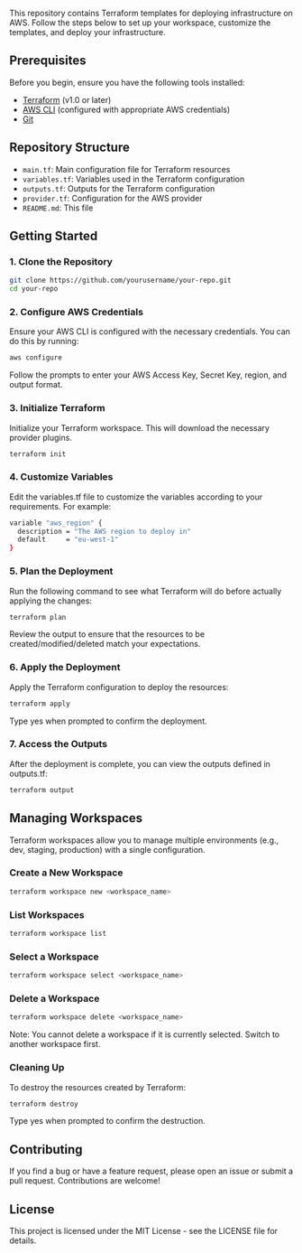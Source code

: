 This repository contains Terraform templates for deploying infrastructure on AWS. Follow the steps below to set up your workspace, customize the templates, and deploy your infrastructure.

## Prerequisites

Before you begin, ensure you have the following tools installed:

- [Terraform](https://www.terraform.io/downloads.html) (v1.0 or later)
- [AWS CLI](https://aws.amazon.com/cli/) (configured with appropriate AWS credentials)
- [Git](https://git-scm.com/)

## Repository Structure

- `main.tf`: Main configuration file for Terraform resources
- `variables.tf`: Variables used in the Terraform configuration
- `outputs.tf`: Outputs for the Terraform configuration
- `provider.tf`: Configuration for the AWS provider
- `README.md`: This file

## Getting Started

### 1. Clone the Repository

```bash
git clone https://github.com/yourusername/your-repo.git
cd your-repo
```

### 2. Configure AWS Credentials

Ensure your AWS CLI is configured with the necessary credentials. You can do this by running:

```bash
aws configure
```

Follow the prompts to enter your AWS Access Key, Secret Key, region, and output format.

### 3. Initialize Terraform

Initialize your Terraform workspace. This will download the necessary provider plugins.

```bash
terraform init
```

### 4. Customize Variables

Edit the variables.tf file to customize the variables according to your requirements. For example:

```bash
variable "aws_region" {
  description = "The AWS region to deploy in"
  default     = "eu-west-1"
}
```

### 5. Plan the Deployment

Run the following command to see what Terraform will do before actually applying the changes:

```bash
terraform plan
```

Review the output to ensure that the resources to be created/modified/deleted match your expectations.

### 6. Apply the Deployment

Apply the Terraform configuration to deploy the resources:

```bash
terraform apply
```

Type yes when prompted to confirm the deployment.

### 7. Access the Outputs

After the deployment is complete, you can view the outputs defined in outputs.tf:

```bash
terraform output
```

## Managing Workspaces

Terraform workspaces allow you to manage multiple environments (e.g., dev, staging, production) with a single configuration.

### Create a New Workspace

```bash
terraform workspace new <workspace_name>
```

### List Workspaces

```bash
terraform workspace list
```

### Select a Workspace

```bash
terraform workspace select <workspace_name>
```

### Delete a Workspace

```bash
terraform workspace delete <workspace_name>
```

Note: You cannot delete a workspace if it is currently selected. Switch to another workspace first.

### Cleaning Up

To destroy the resources created by Terraform:

```bash
terraform destroy
```

Type yes when prompted to confirm the destruction.

## Contributing

If you find a bug or have a feature request, please open an issue or submit a pull request. Contributions are welcome!

## License

This project is licensed under the MIT License - see the LICENSE file for details.